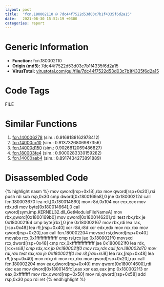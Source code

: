 ```yaml
---
layout: post
title:  "fcn.180002110 @ 7dc44f7522d53d03c7b1f4335f6d2a15"
date:   2021-08-30 15:52:19 +0300
categories: report
---
```


# Generic Information
- **Function:** fcn.180002110
- **Origin (md5):** 7dc44f7522d53d03c7b1f4335f6d2a15
- **VirusTotal:** [virustotal.com/gui/file/7dc44f7522d53d03c7b1f4335f6d2a15][virustotal_ref]

# Code Tags
<span class="tag" id="FILE">FILE</span>


# Similar Functions

1. [fcn.140006278][similar_1_ref] (sim.: 0.9168188162978412)
2. [fcn.14000cc10][similar_2_ref] (sim.: 0.9137326806987356)
3. [fcn.14000d150][similar_3_ref] (sim.: 0.9026812069486827)
4. [fcn.180003fe4][similar_4_ref] (sim.: 0.9000283330159282)
5. [fcn.14000aab4][similar_5_ref] (sim.: 0.8917434273891889)


# Disassembled Code

{% highlight nasm %}
mov qword[rsp+0x18],rbx
mov qword[rsp+0x20],rsi
push rdi
sub rsp,0x30
cmp dword[0x1800169a8],0
jne 0x18000212d
call fcn.180003670
lea rdi,[0x180014860]
mov r8d,0x104
xor ecx,ecx
mov rdx,rdi
mov byte[0x180014964],0
call qword[sym.imp.KERNEL32.dll_GetModuleFileNameA]
mov rbx,qword[0x1800169b0]
mov qword[0x180014620],rdi
test rbx,rbx
je 0x180002164
cmp byte[rbx],0
jne 0x180002167
mov rbx,rdi
lea rax,[rsp+0x48]
lea r9,[rsp+0x40]
xor r8d,r8d
xor edx,edx
mov rcx,rbx
mov qword[rsp+0x20],rax
call fcn.180002204
movsxd rsi,dword[rsp+0x40]
movabs rcx,0x1fffffffffffffff
cmp rsi,rcx
jae 0x1800021f0
movsxd rcx,dword[rsp+0x48]
cmp rcx,0xffffffffffffffff
jae 0x1800021f0
lea rdx,[rcx+rsi*8]
cmp rdx,rcx
jb 0x1800021f0
mov rcx,rdx
call fcn.180002d70
mov rdi,rax
test rax,rax
je 0x1800021f0
lea r8,[rax+rsi*8]
lea rax,[rsp+0x48]
lea r9,[rsp+0x40]
mov rdx,rdi
mov rcx,rbx
mov qword[rsp+0x20],rax
call fcn.180002204
mov eax,dword[rsp+0x40]
mov qword[0x180014600],rdi
dec eax
mov dword[0x1800145fc],eax
xor eax,eax
jmp 0x1800021f3
or eax,0xffffffff
mov rbx,qword[rsp+0x50]
mov rsi,qword[rsp+0x58]
add rsp,0x30
pop rdi
ret 
{% endhighlight %}


[similar_1_ref]: /report/fcn.140006278@c4af5ec7826361dc5a22db79be296638
[similar_2_ref]: /report/fcn.14000cc10@c4af5ec7826361dc5a22db79be296638
[similar_3_ref]: /report/fcn.14000d150@c4af5ec7826361dc5a22db79be296638
[similar_4_ref]: /report/fcn.180003fe4@7dc44f7522d53d03c7b1f4335f6d2a15
[similar_5_ref]: /report/fcn.14000aab4@c4af5ec7826361dc5a22db79be296638
[virustotal_ref]: https://www.virustotal.com/gui/file/7dc44f7522d53d03c7b1f4335f6d2a15